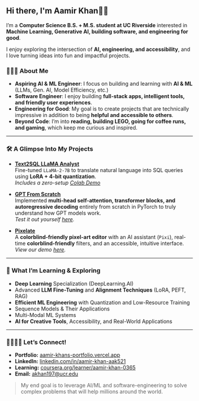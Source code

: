 ## Hi there, I'm Aamir Khan👋🏼

I’m a **Computer Science B.S. + M.S. student at UC Riverside** interested in **Machine Learning, Generative AI, building software, and engineering for good**. 

I enjoy exploring the intersection of **AI, engineering, and accessibility**, and I love turning ideas into fun and impactful projects.


### 👨🏽‍🎓 About Me
- **Aspiring AI & ML Engineer**: I focus on building and learning with **AI & ML** (LLMs, Gen. AI, Model Efficiency, etc.) 
- **Software Engineer**: I enjoy building **full-stack apps, intelligent tools, and friendly user experiences**.  
- **Engineering for Good**: My goal is to create projects that are technically impressive in addition to being **helpful and accessible to others**.  
- **Beyond Code**: I’m into **reading, building LEGO, going for coffee runs, and gaming**, which keep me curious and inspired.  

---

### 🛠️ A Glimpse Into My Projects
- **[Text2SQL LLaMA Analyst](https://github.com/Akhan521/Text2SQL-LLaMA-Analyst)**  
  Fine-tuned `LLaMA-2-7B` to translate natural language into SQL queries using **LoRA + 4-bit quantization**.  
  *Includes a zero-setup [Colab Demo](https://colab.research.google.com/drive/1ISQ9jpYCEMQQ6WSKRqF60p3ZIEsJuuFo?usp=sharing)*

- **[GPT From Scratch](https://github.com/Akhan521/GPT-From-Scratch)**  
  Implemented **multi-head self-attention, transformer blocks, and autoregressive decoding** entirely from scratch in PyTorch to truly understand how GPT models work.  
  *Test it out yourself [here](https://colab.research.google.com/drive/1pHiw6OKHFPuaUIHw2aJkLGNz1k-cHXLt?usp=sharing).*

- **[Pixelate](https://github.com/Akhan521/Pixelate)**  
  A **colorblind-friendly pixel-art editor** with an AI assistant (`Pixi`), real-time **colorblind-friendly** filters, and an accessible, intuitive interface.  
  *View our demo [here](https://github.com/Akhan521/Pixelate?tab=readme-ov-file#-pixelate-in-action).*

---

### 🔎 What I’m Learning & Exploring
- **Deep Learning** Specialization (DeepLearning.AI)
- Advanced **LLM Fine-Tuning** and **Alignment Techniques** (LoRA, PEFT, RAG)  
- **Efficient ML Engineering** with Quantization and Low-Resource Training
- Sequence Models & Their Applications
- Multi-Modal ML Systems
- **AI for Creative Tools**, Accessibility, and Real-World Applications  

---

### 🫱🏽‍🫲🏼 Let’s Connect!
- **Portfolio:** [aamir-khans-portfolio.vercel.app](https://aamir-khans-portfolio.vercel.app/)  
- **LinkedIn:** [linkedin.com/in/aamir-khan-aak521](https://www.linkedin.com/in/aamir-khan-aak521/)  
- **Learning:** [coursera.org/learner/aamir-khan-0365](https://www.coursera.org/learner/aamir-khan-0365)  
- **Email:** akhan197@ucr.edu

> My end goal is to leverage AI/ML and software-engineering to solve complex problems that will help millions around the world.

